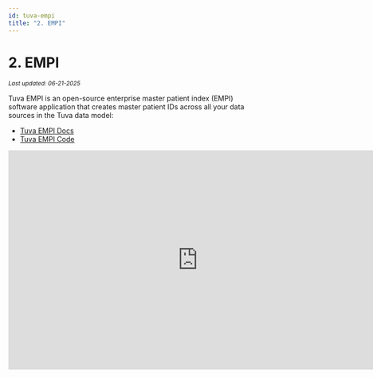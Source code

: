 ```yaml
---
id: tuva-empi
title: "2. EMPI"
---
```


# 2. EMPI

<div style={{ marginTop: "-2rem", marginBottom: "1.5rem" }}>
  <small><em>Last updated: 06-21-2025</em></small>
</div>

Tuva EMPI is an open-source enterprise master patient index (EMPI) software application that creates master patient IDs across all your data sources in the Tuva data model:

- [Tuva EMPI Docs](https://tuva-health.github.io/tuva_empi/docs/)
- [Tuva EMPI Code](https://github.com/tuva-health/tuva_empi)

<iframe width="760" height="440" src="https://www.youtube.com/embed/53MzefImwIs?si=0P3G4DMx_es4rC3X" title="YouTube video player" frameborder="0" allow="accelerometer; autoplay; clipboard-write; encrypted-media; gyroscope; picture-in-picture; web-share" referrerpolicy="strict-origin-when-cross-origin" allowfullscreen="true"></iframe>